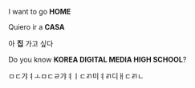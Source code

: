 I want to go **HOME**

Quiero ir a **CASA**

아 **집** 가고 싶다

Do you know **KOREA DIGITAL MEDIA HIGH SCHOOL**?

ㅁㄷ갸ㅕㅗㅁㄷㄹ갸ㅕㅣㄷㄺ미ㅕㄺ디ㅐㄷㄺㄴ
